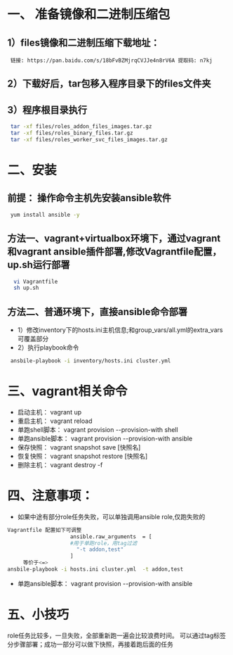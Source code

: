 # 一、 准备镜像和二进制压缩包
##  1）files镜像和二进制压缩下载地址：
     链接: https://pan.baidu.com/s/18bFvBZMjrqCVJJe4n8rV6A 提取码: n7kj 
##  2）下载好后，tar包移入程序目录下的files文件夹
##  3）程序根目录执行
```bash
 tar -xf files/roles_addon_files_images.tar.gz
 tar -xf files/roles_binary_files.tar.gz
 tar -xf files/roles_worker_svc_files_images.tar.gz
```

# 二、安装
## 前提： 操作命令主机先安装ansible软件 
```bash
 yum install ansible -y
```
## 方法一、vagrant+virtualbox环境下，通过vagrant和vagrant ansible插件部署,修改Vagrantfile配置，up.sh运行部署
```bash
  vi Vagrantfile
  sh up.sh
``` 
## 方法二、普通环境下，直接ansible命令部署
*  1）修改inventory下的hosts.ini主机信息;和group_vars/all.yml的extra_vars可覆盖部分
*  2）执行playbook命令
```bash
 ansbile-playbook -i inventory/hosts.ini cluster.yml  
```

# 三、vagrant相关命令
* 启动主机： vagrant up
* 重启主机： vagrant reload
* 单跑shell脚本： vagrant provision --provision-with shell
* 单跑ansible脚本： vagrant provision --provision-with ansible
* 保存快照： vagrant snapshot save [快照名]
* 恢复快照： vagrant snapshot restore [快照名]
* 删除主机： vagrant destroy -f

# 四、注意事项：
* 如果中途有部分role任务失败，可以单独调用ansible role,仅跑失败的
```bash
Vagrantfile 配置如下可调整
                    ansible.raw_arguments  = [
                    #用于单跑role，用tag过滤
                      "-t addon,test"
                    ]    
     等价于<=>
ansbile-playbook -i hosts.ini cluster.yml  -t addon,test
```
* 单跑ansible脚本： vagrant provision --provision-with ansible

# 五、小技巧
role任务比较多，一旦失败，全部重新跑一遍会比较浪费时间。
可以通过tag标签分步骤部署；成功一部分可以做下快照，再接着跑后面的任务